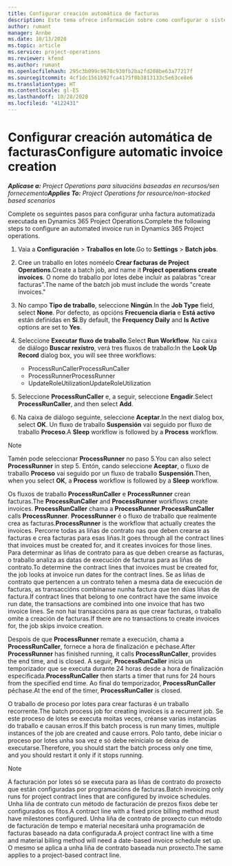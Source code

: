 ```yaml
---
title: Configurar creación automática de facturas
description: Este tema ofrece información sobre como configurar o sistema para xerar facturas automaticamente.
author: rumant
manager: Annbe
ms.date: 10/13/2020
ms.topic: article
ms.service: project-operations
ms.reviewer: kfend
ms.author: rumant
ms.openlocfilehash: 295c3b099c9670c930fb2ba2fd208be63a77217f
ms.sourcegitcommit: 4cf1dc1561b92fca4175f0b3813133c5e63ce8e6
ms.translationtype: HT
ms.contentlocale: gl-ES
ms.lasthandoff: 10/28/2020
ms.locfileid: "4122431"
---
```

# <a name="configure-automatic-invoice-creation"></a><span data-ttu-id="0fa41-103">Configurar creación automática de facturas</span><span class="sxs-lookup"><span data-stu-id="0fa41-103">Configure automatic invoice creation</span></span>

<span data-ttu-id="0fa41-104">_**Aplícase a:** Project Operations para situacións baseadas en recursos/sen fornecemento_</span><span class="sxs-lookup"><span data-stu-id="0fa41-104">_**Applies To:** Project Operations for resource/non-stocked based scenarios_</span></span>


<span data-ttu-id="0fa41-105">Complete os seguintes pasos para configurar unha factura automatizada executada en Dynamics 365 Project Operations.</span><span class="sxs-lookup"><span data-stu-id="0fa41-105">Complete the following steps to configure an automated invoice run in Dynamics 365 Project operations.</span></span>

1. <span data-ttu-id="0fa41-106">Vaia a **Configuración** > **Traballos en lote**.</span><span class="sxs-lookup"><span data-stu-id="0fa41-106">Go to **Settings** > **Batch jobs**.</span></span>
2. <span data-ttu-id="0fa41-107">Cree un traballo en lotes noméelo **Crear facturas de Project Operations**.</span><span class="sxs-lookup"><span data-stu-id="0fa41-107">Create a batch job, and name it **Project operations create invoices**.</span></span> <span data-ttu-id="0fa41-108">O nome do traballo por lotes debe incluír as palabras "crear facturas".</span><span class="sxs-lookup"><span data-stu-id="0fa41-108">The name of the batch job must include the words "create invoices."</span></span>
3. <span data-ttu-id="0fa41-109">No campo **Tipo de traballo**, seleccione **Ningún**.</span><span class="sxs-lookup"><span data-stu-id="0fa41-109">In the **Job Type** field, select **None**.</span></span> <span data-ttu-id="0fa41-110">Por defecto, as opcións **Frecuencia diaria** e **Está activo** están definidas en **Si**.</span><span class="sxs-lookup"><span data-stu-id="0fa41-110">By default, the **Frequency Daily** and **Is Active** options are set to **Yes**.</span></span>
4. <span data-ttu-id="0fa41-111">Seleccione **Executar fluxo de traballo**.</span><span class="sxs-lookup"><span data-stu-id="0fa41-111">Select **Run Workflow**.</span></span> <span data-ttu-id="0fa41-112">Na caixa de diálogo **Buscar rexistro**, verá tres fluxos de traballo:</span><span class="sxs-lookup"><span data-stu-id="0fa41-112">In the **Look Up Record** dialog box, you will see three workflows:</span></span>

    - <span data-ttu-id="0fa41-113">ProcessRunCaller</span><span class="sxs-lookup"><span data-stu-id="0fa41-113">ProcessRunCaller</span></span>
    - <span data-ttu-id="0fa41-114">ProcessRunner</span><span class="sxs-lookup"><span data-stu-id="0fa41-114">ProcessRunner</span></span>
    - <span data-ttu-id="0fa41-115">UpdateRoleUtilization</span><span class="sxs-lookup"><span data-stu-id="0fa41-115">UpdateRoleUtilization</span></span>

5. <span data-ttu-id="0fa41-116">Seleccione **ProcessRunCaller** e, a seguir, seleccione **Engadir**.</span><span class="sxs-lookup"><span data-stu-id="0fa41-116">Select **ProcessRunCaller**, and then select **Add**.</span></span>
6. <span data-ttu-id="0fa41-117">Na caixa de diálogo seguinte, seleccione **Aceptar**.</span><span class="sxs-lookup"><span data-stu-id="0fa41-117">In the next dialog box, select **OK**.</span></span> <span data-ttu-id="0fa41-118">Un fluxo de traballo **Suspensión** vai seguido por fluxo de traballo **Proceso**.</span><span class="sxs-lookup"><span data-stu-id="0fa41-118">A **Sleep** workflow is followed by a **Process** workflow.</span></span>

  > [!NOTE]
  > <span data-ttu-id="0fa41-119">Tamén pode seleccionar **ProcessRunner** no paso 5.</span><span class="sxs-lookup"><span data-stu-id="0fa41-119">You can also select **ProcessRunner** in step 5.</span></span> <span data-ttu-id="0fa41-120">Entón, cando seleccione **Aceptar**, o fluxo de traballo **Proceso** vai seguido por un fluxo de traballo **Suspensión**.</span><span class="sxs-lookup"><span data-stu-id="0fa41-120">Then, when you select **OK**, a **Process** workflow is followed by a **Sleep** workflow.</span></span>

<span data-ttu-id="0fa41-121">Os fluxos de traballo **ProcessRunCaller** e **ProcessRunner** crean facturas.</span><span class="sxs-lookup"><span data-stu-id="0fa41-121">The **ProcessRunCaller** and **ProcessRunner** workflows create invoices.</span></span> <span data-ttu-id="0fa41-122">**ProcessRunCaller** chama a **ProcessRunner**.</span><span class="sxs-lookup"><span data-stu-id="0fa41-122">**ProcessRunCaller** calls **ProcessRunner**.</span></span> <span data-ttu-id="0fa41-123">**ProcessRunner** é o fluxo de traballo que realmente crea as facturas.</span><span class="sxs-lookup"><span data-stu-id="0fa41-123">**ProcessRunner** is the workflow that actually creates the invoices.</span></span> <span data-ttu-id="0fa41-124">Percorre todas as liñas de contrato nas que deben crearse as facturas e crea facturas para esas liñas.</span><span class="sxs-lookup"><span data-stu-id="0fa41-124">It goes through all the contract lines that invoices must be created for, and it creates invoices for those lines.</span></span> <span data-ttu-id="0fa41-125">Para determinar as liñas de contrato para as que deben crearse as facturas, o traballo analiza as datas de execución de facturas para as liñas de contrato.</span><span class="sxs-lookup"><span data-stu-id="0fa41-125">To determine the contract lines that invoices must be created for, the job looks at invoice run dates for the contract lines.</span></span> <span data-ttu-id="0fa41-126">Se as liñas de contrato que pertencen a un contrato teñen a mesma data de execución de facturas, as transaccións combínanse nunha factura que ten dúas liñas de factura.</span><span class="sxs-lookup"><span data-stu-id="0fa41-126">If contract lines that belong to one contract have the same invoice run date, the transactions are combined into one invoice that has two invoice lines.</span></span> <span data-ttu-id="0fa41-127">Se non hai transaccións para as que crear facturas, o traballo omite a creación de facturas.</span><span class="sxs-lookup"><span data-stu-id="0fa41-127">If there are no transactions to create invoices for, the job skips invoice creation.</span></span>

<span data-ttu-id="0fa41-128">Despois de que **ProcessRunner** remate a execución, chama a **ProcessRunCaller**, fornece a hora de finalización e péchase.</span><span class="sxs-lookup"><span data-stu-id="0fa41-128">After **ProcessRunner** has finished running, it calls **ProcessRunCaller**, provides the end time, and is closed.</span></span> <span data-ttu-id="0fa41-129">A seguir, **ProcessRunCaller** inicia un temporizador que se executa durante 24 horas desde a hora de finalización especificada.</span><span class="sxs-lookup"><span data-stu-id="0fa41-129">**ProcessRunCaller** then starts a timer that runs for 24 hours from the specified end time.</span></span> <span data-ttu-id="0fa41-130">Ao final do temporizador, **ProcessRunCaller** péchase.</span><span class="sxs-lookup"><span data-stu-id="0fa41-130">At the end of the timer, **ProcessRunCaller** is closed.</span></span>

<span data-ttu-id="0fa41-131">O traballo de proceso por lotes para crear facturas é un traballo recorrente.</span><span class="sxs-lookup"><span data-stu-id="0fa41-131">The batch process job for creating invoices is a recurrent job.</span></span> <span data-ttu-id="0fa41-132">Se este proceso de lotes se executa moitas veces, créanse varias instancias do traballo e causan erros.</span><span class="sxs-lookup"><span data-stu-id="0fa41-132">If this batch process is run many times, multiple instances of the job are created and cause errors.</span></span> <span data-ttu-id="0fa41-133">Polo tanto, debe iniciar o proceso por lotes unha soa vez e só debe reinicialo se deixa de executarse.</span><span class="sxs-lookup"><span data-stu-id="0fa41-133">Therefore, you should start the batch process only one time, and you should restart it only if it stops running.</span></span>

> [!NOTE]
> <span data-ttu-id="0fa41-134">A facturación por lotes só se executa para as liñas de contrato do proxecto que están configuradas por programacións de facturas.</span><span class="sxs-lookup"><span data-stu-id="0fa41-134">Batch invoicing only runs for project contract lines that are configured by invoice schedules.</span></span> <span data-ttu-id="0fa41-135">Unha liña de contrato cun método de facturación de prezos fixos debe ter configurados os fitos.</span><span class="sxs-lookup"><span data-stu-id="0fa41-135">A contract line with a fixed price billing method must have milestones configured.</span></span> <span data-ttu-id="0fa41-136">Unha liña de contrato de proxecto cun método de facturación de tempo e material necesitará unha programación de facturas baseado na data configurada.</span><span class="sxs-lookup"><span data-stu-id="0fa41-136">A project contract line with a time and material billing method will need a date-based invoice schedule set up.</span></span> <span data-ttu-id="0fa41-137">O mesmo se aplica a unha liña de contrato baseada nun proxecto.</span><span class="sxs-lookup"><span data-stu-id="0fa41-137">The same applies to a project-based contract line.</span></span>     
